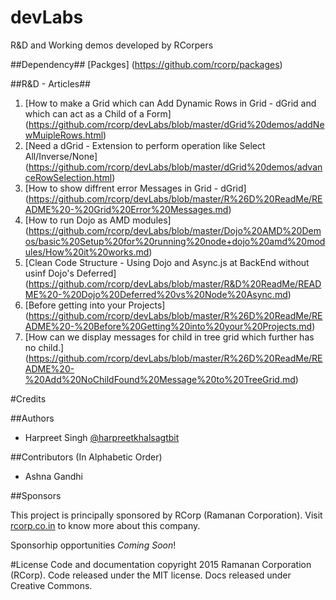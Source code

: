 devLabs
=======

R&D and Working demos developed by RCorpers


##Dependency##
[Packges] (https://github.com/rcorp/packages)


##R&D - Articles##
 1. [How to make a Grid which can Add Dynamic Rows in Grid - dGrid and which can act as a Child of a Form] (https://github.com/rcorp/devLabs/blob/master/dGrid%20demos/addNewMuipleRows.html)
 2. [Need a dGrid - Extension to perform operation like Select All/Inverse/None] (https://github.com/rcorp/devLabs/blob/master/dGrid%20demos/advanceRowSelection.html)
 3. [How to show diffrent error Messages in Grid - dGrid] (https://github.com/rcorp/devLabs/blob/master/R%26D%20ReadMe/README%20-%20Grid%20Error%20Messages.md)
 4. [How to run Dojo as AMD modules] (https://github.com/rcorp/devLabs/blob/master/Dojo%20AMD%20Demos/basic%20Setup%20for%20running%20node+dojo%20amd%20modules/How%20it%20works.md)
 5. [Clean Code Structure - Using Dojo and Async.js at BackEnd without usinf Dojo's Deferred] (https://github.com/rcorp/devLabs/blob/master/R&D%20ReadMe/README%20-%20Dojo%20Deferred%20vs%20Node%20Async.md)
 6. [Before getting into your Projects] (https://github.com/rcorp/devLabs/blob/master/R%26D%20ReadMe/README%20-%20Before%20Getting%20into%20your%20Projects.md)
 7. [How can we display messages for child in tree grid which further has no child.] (https://github.com/rcorp/devLabs/blob/master/R%26D%20ReadMe/README%20-%20Add%20NoChildFound%20Message%20to%20TreeGrid.md)

#Credits

##Authors
- Harpreet Singh [@harpreetkhalsagtbit](http://github.com/harpreetkhalsagtbit)

##Contributors (In Alphabetic Order)
- Ashna Gandhi

##Sponsors

This project is principally sponsored by RCorp (Ramanan Corporation). Visit [rcorp.co.in](http://rcorp.co.in) to know more about this company. 

Sponsorhip opportunities *Coming Soon*!

#License
Code and documentation copyright 2015 Ramanan Corporation (RCorp). Code released under the MIT license. Docs released under Creative Commons.
